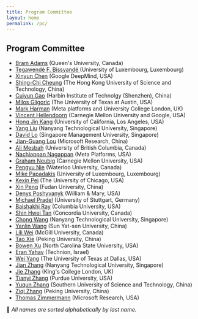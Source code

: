 ```yaml
---
title: Program Committee
layout: home
permalink: /pc/
---
```


## Program Committee

- [Bram Adams](https://mcis.cs.queensu.ca/) (Queen's University, Canada)
- [Tegawendé F. Bissyandé ](https://bissyande.github.io) (University of Luxembourg, Luxembourg)
- [Xinyun Chen](https://jungyhuk.github.io/) (Google DeepMind, USA)
- [Shing-Chi Cheung](https://home.cse.ust.hk/~scc/) (The Hong Kong University of Science and Technology, China)
- [Cuiyun Gao](https://cuiyungao.github.io/) (Harbin Institute of Technolgy (Shenzhen), China)
- [Milos Gligoric](https://users.ece.utexas.edu/~gligoric/) (The University of Texas at Austin, USA)
- [Mark Harman](http://www0.cs.ucl.ac.uk/staff/M.Harman/) (Meta platforms and University College London, UK)
- [Vincent Hellendoorn](https://vhellendoorn.github.io/) (Carnegie Mellon University and Google, USA)
- [Hong Jin Kang](https://kanghj.github.io/) (University of California, Los Angeles, USA)
- [Yang Liu](https://personal.ntu.edu.sg/yangliu/) (Nanyang Technological University, Singapore)
- [David Lo](http://www.mysmu.edu/faculty/davidlo/) (Singapore Management University, Singapore)
- [Jian-Guang Lou](https://www.microsoft.com/en-us/research/people/jlou/) (Microsoft Research, China)
- [Ali Mesbah](https://people.ece.ubc.ca/amesbah/) (University of British Columbia, Canada)
- [Nachiappan Nagappan](https://nachinagappan.github.io/) (Meta Platforms, USA)
- [Graham Neubig](https://phontron.com) (Carnegie Mellon University, USA)
- [Pengyu Nie](https://pengyunie.github.io/) (Waterloo University, Canada)
- [Mike Papadakis](https://mpapad.github.io/) (University of Luxembourg, Luxembourg)
- [Kexin Pei](https://sites.google.com/site/kexinpeisite/) (The University of Chicago, USA)
- [Xin Peng](https://cspengxin.github.io/) (Fudan University, China)
- [Denys Poshyvanyk](https://www.cs.wm.edu/~denys) (William & Mary, USA)
- [Michael Pradel](https://software-lab.org/people/Michael_Pradel.html) (University of Stuttgart, Germany)
- [Baishakhi Ray](https://rayb.info) (Columbia University, USA)
- [Shin Hwei Tan](https://www.shinhwei.com/) (Concordia University, Canada)
- [Chong Wang](https://cs-wangchong.github.io/) (Nanyang Technological University, Singapore)
- [Yanlin Wang](https://yanlin.info/) (Sun Yat-sen University, China)
- [Lili Wei](https://liliweise.github.io/) (McGill University, Canada)
- [Tao Xie](https://taoxiease.github.io/) (Peking University, China)
- [Bowen Xu](https://www.bowenxu.me/) (North Carolina State University, USA)
- [Eran Yahav](https://csaws.cs.technion.ac.il/~yahave/) (Technion, Israel)
- [Wei Yang](http://youngwei.com/) (The University of Texas at Dallas, USA)
- [Jian Zhang](https://zhangj111.github.io/) (Nanyang Technological University, Singapore)
- [Jie Zhang](https://sites.google.com/view/jie-zhang/home) (King's College London, UK)
- [Tianyi Zhang](https://tianyi-zhang.github.io/) (Purdue University, USA)
- [Yuqun Zhang](https://zhangyuqun.github.io/) (Southern University of Science and Technology, China)
- [Ziqi Zhang](https://github.com/ziqi-zhang) (Peking University, China)
- [Thomas Zimmermann](https://thomas-zimmermann.com/) (Microsoft Research, USA)

<p class="note">📝 <em>All names are sorted alphabetically by last name.</em></p>
